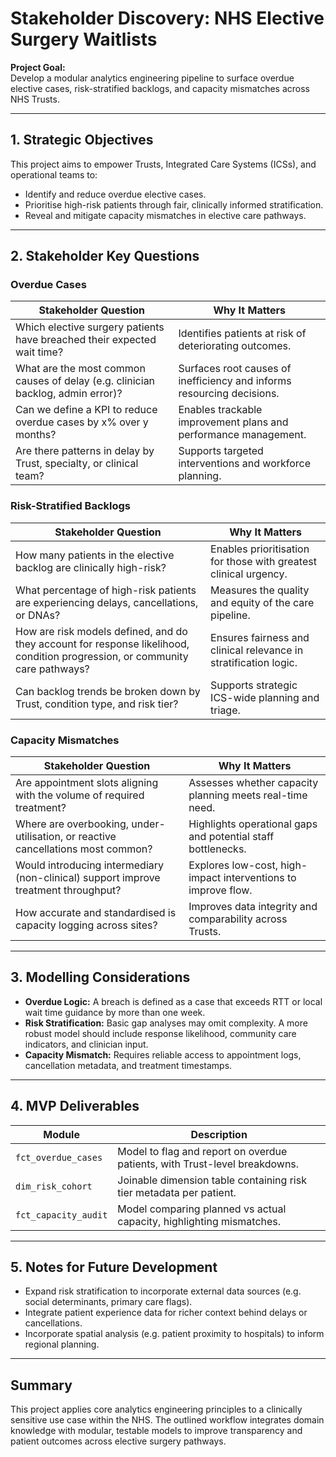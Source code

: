 # Stakeholder Discovery: NHS Elective Surgery Waitlists

**Project Goal:**  
Develop a modular analytics engineering pipeline to surface overdue elective cases, risk-stratified backlogs, and capacity mismatches across NHS Trusts.

---

## 1. Strategic Objectives

This project aims to empower Trusts, Integrated Care Systems (ICSs), and operational teams to:

- Identify and reduce overdue elective cases.
- Prioritise high-risk patients through fair, clinically informed stratification.
- Reveal and mitigate capacity mismatches in elective care pathways.

---

## 2. Stakeholder Key Questions

### Overdue Cases

| Stakeholder Question | Why It Matters |
|----------------------|----------------|
| Which elective surgery patients have breached their expected wait time? | Identifies patients at risk of deteriorating outcomes. |
| What are the most common causes of delay (e.g. clinician backlog, admin error)? | Surfaces root causes of inefficiency and informs resourcing decisions. |
| Can we define a KPI to reduce overdue cases by x% over y months? | Enables trackable improvement plans and performance management. |
| Are there patterns in delay by Trust, specialty, or clinical team? | Supports targeted interventions and workforce planning. |

### Risk-Stratified Backlogs

| Stakeholder Question | Why It Matters |
|----------------------|----------------|
| How many patients in the elective backlog are clinically high-risk? | Enables prioritisation for those with greatest clinical urgency. |
| What percentage of high-risk patients are experiencing delays, cancellations, or DNAs? | Measures the quality and equity of the care pipeline. |
| How are risk models defined, and do they account for response likelihood, condition progression, or community care pathways? | Ensures fairness and clinical relevance in stratification logic. |
| Can backlog trends be broken down by Trust, condition type, and risk tier? | Supports strategic ICS-wide planning and triage. |

### Capacity Mismatches

| Stakeholder Question | Why It Matters |
|----------------------|----------------|
| Are appointment slots aligning with the volume of required treatment? | Assesses whether capacity planning meets real-time need. |
| Where are overbooking, under-utilisation, or reactive cancellations most common? | Highlights operational gaps and potential staff bottlenecks. |
| Would introducing intermediary (non-clinical) support improve treatment throughput? | Explores low-cost, high-impact interventions to improve flow. |
| How accurate and standardised is capacity logging across sites? | Improves data integrity and comparability across Trusts. |

---

## 3. Modelling Considerations

- **Overdue Logic:** A breach is defined as a case that exceeds RTT or local wait time guidance by more than one week.
- **Risk Stratification:** Basic gap analyses may omit complexity. A more robust model should include response likelihood, community care indicators, and clinician input.
- **Capacity Mismatch:** Requires reliable access to appointment logs, cancellation metadata, and treatment timestamps.

---

## 4. MVP Deliverables

| Module | Description |
|--------|-------------|
| `fct_overdue_cases` | Model to flag and report on overdue patients, with Trust-level breakdowns. |
| `dim_risk_cohort` | Joinable dimension table containing risk tier metadata per patient. |
| `fct_capacity_audit` | Model comparing planned vs actual capacity, highlighting mismatches. |

---

## 5. Notes for Future Development

- Expand risk stratification to incorporate external data sources (e.g. social determinants, primary care flags).
- Integrate patient experience data for richer context behind delays or cancellations.
- Incorporate spatial analysis (e.g. patient proximity to hospitals) to inform regional planning.

---

## Summary

This project applies core analytics engineering principles to a clinically sensitive use case within the NHS. The outlined workflow integrates domain knowledge with modular, testable models to improve transparency and patient outcomes across elective surgery pathways.

